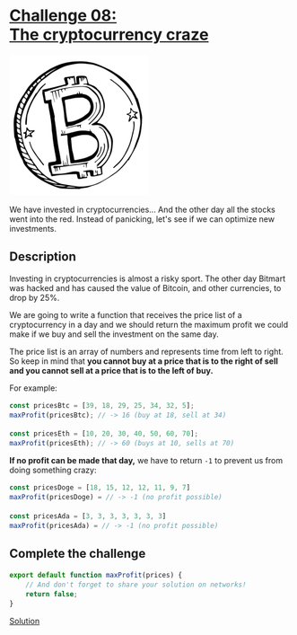 # [Challenge 08:](https://adventjs.dev/challenges/08)<br>[The cryptocurrency craze](https://adventjs.dev/challenges/08)

![Challenge 08](../README/images/challenge-08.png)

We have invested in cryptocurrencies... And the other day all the stocks went into the red. Instead of panicking, let's see if we can optimize new investments.

## Description

Investing in cryptocurrencies is almost a risky sport. The other day Bitmart was hacked and has caused the value of Bitcoin, and other currencies, to drop by 25%.

We are going to write a function that receives the price list of a cryptocurrency in a day and we should return the maximum profit we could make if we buy and sell the investment on the same day.

The price list is an array of numbers and represents time from left to right. So keep in mind that **you cannot buy at a price that is to the right of sell and you cannot sell at a price that is to the left of buy.**

For example:

```javascript
const pricesBtc = [39, 18, 29, 25, 34, 32, 5];
maxProfit(pricesBtc); // -> 16 (buy at 18, sell at 34)

const pricesEth = [10, 20, 30, 40, 50, 60, 70];
maxProfit(pricesEth); // -> 60 (buys at 10, sells at 70)
```

**If no profit can be made that day,** we have to return `-1` to prevent us from doing something crazy:

```javascript
const pricesDoge = [18, 15, 12, 12, 11, 9, 7]
maxProfit(pricesDoge) = // -> -1 (no profit possible)

const pricesAda = [3, 3, 3, 3, 3, 3, 3]
maxProfit(pricesAda) = // -> -1 (no profit possible)
```

## Complete the challenge

```javascript
export default function maxProfit(prices) {
	// And don't forget to share your solution on networks!
	return false;
}
```

[Solution](./js/script.js)
